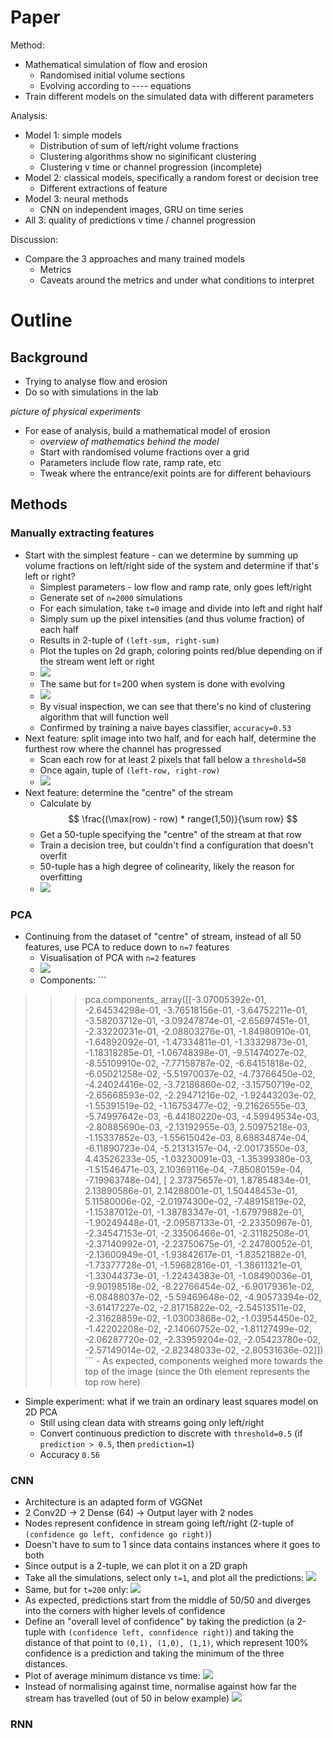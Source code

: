 # Paper

Method:
- Mathematical simulation of flow and erosion
    - Randomised initial volume sections
    - Evolving according to ---- equations
- Train different models on the simulated data with different parameters

Analysis:
- Model 1: simple models
    - Distribution of sum of left/right volume fractions
    - Clustering algorithms show no siginificant clustering
    - Clustering v time or channel progression (incomplete)
- Model 2: classical models, specifically a random forest or decision tree
    - Different extractions of feature
- Model 3: neural methods
    - CNN on independent images, GRU on time series
- All 3: quality of predictions v time / channel progression

Discussion:
- Compare the 3 approaches and many trained models
    - Metrics
    - Caveats around the metrics and under what conditions to interpret

# Outline

## Background

- Trying to analyse flow and erosion
- Do so with simulations in the lab

_picture of physical experiments_

- For ease of analysis, build a mathematical model of erosion
    - _overview of mathematics behind the model_
    - Start with randomised volume fractions over a grid
    - Parameters include flow rate, ramp rate, etc
    - Tweak where the entrance/exit points are for different behaviours

## Methods

### Manually extracting features

- Start with the simplest feature - can we determine by summing up volume fractions
  on left/right side of the system and determine if that's left or right?
    - Simplest parameters - low flow and ramp rate, only goes left/right
    - Generate set of `n=2000` simulations
    - For each simulation, take `t=0` image and divide into left and right half
    - Simply sum up the pixel intensities (and thus volume fraction) of each half
    - Results in 2-tuple of `(left-sum, right-sum)`
    - Plot the tuples on 2d graph, coloring points red/blue depending on if the
      stream went left or right
    - ![](../figs/step1-lr-distribution.png)
    - The same but for t=200 when system is done with evolving
    - ![](../figs/step-201-lr-distribution.png)
    - By visual inspection, we can see that there's no kind of clustering algorithm
      that will function well
    - Confirmed by training a naive bayes classifier, `accuracy=0.53`
- Next feature: split image into two half, and for each half, determine the furthest
  row where the channel has progressed
    - Scan each row for at least 2 pixels that fall below a `threshold=50`
    - Once again, tuple of `(left-row, right-row)`
    - ![](../figs/classical/highest_lr_last.png)
- Next feature: determine the "centre" of the stream
    - Calculate by $$ \frac{(\max(row) - row) * range(1,50)}{\sum row} $$
    - Get a 50-tuple specifying the "centre" of the stream at that row
    - Train a decision tree, but couldn't find a configuration that doesn't overfit
    - 50-tuple has a high degree of colinearity, likely the reason for overfitting
    - ![](../figs/classical/pca.png)

### PCA

- Continuing from the dataset of "centre" of stream, instead of all 50 features,
  use PCA to reduce down to `n=7` features
    - Visualisation of PCA with `n=2` features
    - ![](../figs/classical/pca2_clustering.png)
    - Components: ```
>>> pca.components_
array([[-3.07005392e-01, -2.64534298e-01, -3.76518156e-01,
        -3.64752211e-01, -3.58203712e-01, -3.09247874e-01,
        -2.65697451e-01, -2.33220231e-01, -2.08803276e-01,
        -1.84980910e-01, -1.64892092e-01, -1.47334811e-01,
        -1.33329873e-01, -1.18318285e-01, -1.06748398e-01,
        -9.51474027e-02, -8.55109910e-02, -7.77158787e-02,
        -6.64151818e-02, -6.05021258e-02, -5.51970037e-02,
        -4.73766450e-02, -4.24024416e-02, -3.72186860e-02,
        -3.15750719e-02, -2.65668593e-02, -2.29471216e-02,
        -1.92443203e-02, -1.55391519e-02, -1.16753477e-02,
        -9.21626555e-03, -5.74997642e-03, -6.44180220e-03,
        -4.59949534e-03, -2.80885690e-03, -2.13192955e-03,
         2.50975218e-03, -1.15337852e-03, -1.55615042e-03,
         8.68834874e-04, -6.11890723e-04, -5.21313157e-04,
        -2.00173550e-03,  4.43526233e-05, -1.03230091e-03,
        -1.35399380e-03, -1.51546471e-03,  2.10369116e-04,
        -7.85080159e-04, -7.19963748e-04],
       [ 2.37375657e-01,  1.87854834e-01,  2.13890586e-01,
         2.14288001e-01,  1.50448453e-01,  5.11580006e-02,
        -2.01974300e-02, -7.48915819e-02, -1.15387012e-01,
        -1.38783347e-01, -1.67979882e-01, -1.90249448e-01,
        -2.09587133e-01, -2.23350967e-01, -2.34547153e-01,
        -2.33506466e-01, -2.31182508e-01, -2.37140992e-01,
        -2.23750675e-01, -2.24780052e-01, -2.13600949e-01,
        -1.93842617e-01, -1.83521882e-01, -1.73377728e-01,
        -1.59682816e-01, -1.38611321e-01, -1.33044373e-01,
        -1.22434383e-01, -1.08490036e-01, -9.90198518e-02,
        -8.22766454e-02, -6.90179361e-02, -6.08488037e-02,
        -5.59469648e-02, -4.90573394e-02, -3.61417227e-02,
        -2.81715822e-02, -2.54513511e-02, -2.31628859e-02,
        -1.03003868e-02, -1.03954450e-02, -1.42202208e-02,
        -2.14060752e-02, -1.81127499e-02, -2.06287720e-02,
        -2.33959204e-02, -2.05423780e-02, -2.57149014e-02,
        -2.82348033e-02, -2.80531636e-02]])
    ```
    - As expected, components weighed more towards the top of the image (since
      the 0th element represents the top row here)
- Simple experiment: what if we train an ordinary least squares model on 2D PCA
    - Still using clean data with streams going only left/right
    - Convert continuous prediction to discrete with `threshold=0.5` (if
      `prediction > 0.5`, then `prediction=1`)
    - Accuracy `0.56`


### CNN

- Architecture is an adapted form of VGGNet
- 2 Conv2D -> 2 Dense (64) -> Output layer with 2 nodes
- Nodes represent confidence in stream going left/right (2-tuple of `(confidence go left, confidence go right)`)
- Doesn't have to sum to 1 since data contains instances where it goes to both
- Since output is a 2-tuple, we can plot it on a 2D graph
- Take all the simulations, select only `t=1`, and plot all the predictions:
![](../cnn-all/c25-scatter-test-first.png)
- Same, but for `t=200` only:
![](../cnn-all/c25-scatter-test-last.png)
- As expected, predictions start from the middle of 50/50 and diverges into
  the corners with higher levels of confidence
- Define an "overall level of confidence" by taking the prediction (a 2-tuple
  with `(confidence left, connfidence right)`) and taking the distance of that
  point to `(0,1), (1,0), (1,1)`, which represent 100% confidence is a prediction
  and taking the minimum of the three distances.
- Plot of average minimum distance vs time:
![](../cnn-all2/c25-avgmdot.png)
- Instead of normalising against time, normalise against how far the stream
  has travelled (out of 50 in below example)
![](../cnn-all2/c12-ratio-ot-2.png)


### RNN
